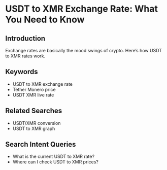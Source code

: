 # USDT to XMR Exchange Rate: What You Need to Know

## Introduction
Exchange rates are basically the mood swings of crypto. Here’s how USDT to XMR rates work.

## Keywords
- USDT to XMR exchange rate
- Tether Monero price
- USDT XMR live rate

## Related Searches
- USDT/XMR conversion
- USDT to XMR graph

## Search Intent Queries
- What is the current USDT to XMR rate?
- Where can I check USDT to XMR prices?